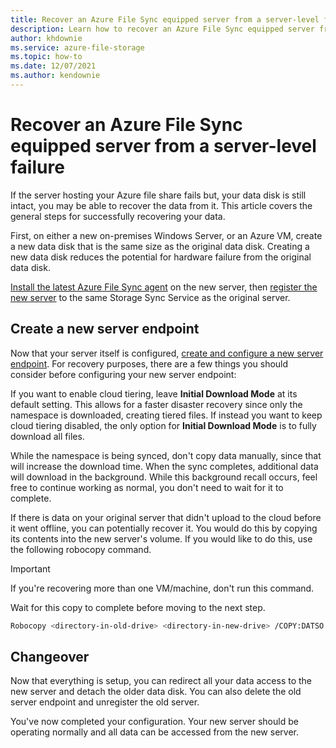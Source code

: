 ```yaml
---
title: Recover an Azure File Sync equipped server from a server-level failure
description: Learn how to recover an Azure File Sync equipped server from a server-level failure
author: khdownie
ms.service: azure-file-storage
ms.topic: how-to
ms.date: 12/07/2021
ms.author: kendownie
---
```


# Recover an Azure File Sync equipped server from a server-level failure

If the server hosting your Azure file share fails but, your data disk is still intact, you may be able to recover the data from it. This article covers the general steps for successfully recovering your data.

First, on either a new on-premises Windows Server, or an Azure VM, create a new data disk that is the same size as the original data disk. Creating a new data disk reduces the potential for hardware failure from the original data disk.

[Install the latest Azure File Sync agent](file-sync-deployment-guide.md#install-the-azure-file-sync-agent) on the new server, then [register the new server](file-sync-deployment-guide.md#register-windows-server-with-storage-sync-service) to the same Storage Sync Service as the original server.

## Create a new server endpoint

Now that your server itself is configured, [create and configure a new server endpoint](file-sync-deployment-guide.md#create-a-server-endpoint). For recovery purposes, there are a few things you should consider before configuring your new server endpoint:

If you want to enable cloud tiering, leave **Initial Download Mode** at its default setting. This allows for a faster disaster recovery since only the namespace is downloaded, creating tiered files. If instead you want to keep cloud tiering disabled, the only option for **Initial Download Mode** is to fully download all files.

While the namespace is being synced, don't copy data manually, since that will increase the download time. When the sync completes, additional data will download in the background. While this background recall occurs, feel free to continue working as normal, you don't need to wait for it to complete.

If there is data on your original server that didn't upload to the cloud before it went offline, you can potentially recover it. You would do this by copying its contents into the new server's volume. If you would like to do this, use the following robocopy command.

> [!IMPORTANT]
> If you're recovering more than one VM/machine, don't run this command.
> 
> Wait for this copy to complete before moving to the next step.

```bash
Robocopy <directory-in-old-drive> <directory-in-new-drive> /COPY:DATSO /MIR /DCOPY:AT /XA:O /B /IT /UNILOG:RobocopyLog.txt 
```

## Changeover

Now that everything is setup, you can redirect all your data access to the new server and detach the older data disk. You can also delete the old server endpoint and unregister the old server.

You've now completed your configuration. Your new server should be operating normally and all data can be accessed from the new server.